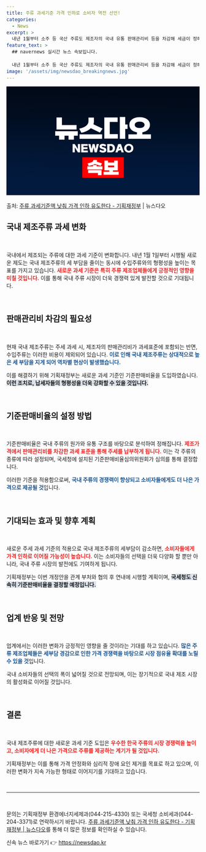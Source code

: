 ```yaml
---
title: 주류 과세기준 가격 인하로 소비자 역전 선언!
categories:
  - News
excerpt: >
  내년 1월부터 소주 등 국산 주류도 제조자의 국내 유통 판매관리비 등을 차감해 세금이 정해진다. 이럴 경우 …
feature_text: >
  ## navernews 실시간 뉴스 속보입니다.

  내년 1월부터 소주 등 국산 주류도 제조자의 국내 유통 판매관리비 등을 차감해 세금이 정해진다. 이럴 경우 …
image: '/assets/img/newsdao_breakingnews.jpg'
---
```


![뉴스다오 속보](/assets/img/newsdao_breakingnews.jpg)

<p>출처: <a href="https://newsdao.kr/2698" rel="dofollow">주류 과세기준액 낮춰 가격 인하 유도한다 - 기획재정부</a> | 뉴스다오</p>

<h2 data-ke-size="size26">국내 제조주류 과세 변화</h2>

<p data-ke-size="size16">&nbsp;</p>

국내에서 제조되는 주류에 대한 과세 기준이 변화합니다. 내년 1월 1일부터 시행될 새로운 제도는 국내 제조주류의 세 부담을 줄이는 동시에 수입주류와의 형평성을 높이는 목표를 가지고 있습니다. <b><span style="color: #ee2323;">새로운 과세 기준은 특히 주류 제조업체들에게 긍정적인 영향을 미칠 것입니다.</span></b> 이를 통해 국내 주류 시장이 더욱 경쟁력 있게 발전할 것으로 기대됩니다.

<p data-ke-size="size16">&nbsp;</p>

<h2 data-ke-size="size26">판매관리비 차감의 필요성</h2>

<p data-ke-size="size16">&nbsp;</p>

현재 국내 제조주류는 주세 과세 시, 제조자의 판매관리비가 과세표준에 포함되는 반면, 수입주류는 이러한 비용이 제외되어 있습니다. <b><span style="color: #1a5490;">이로 인해 국내 제조주류는 상대적으로 높은 세 부담을 지게 되어 역차별 현상이 발생했습니다.</span></b> 

이를 해결하기 위해 기획재정부는 새로운 과세 기준인 기준판매비율을 도입하였습니다. <b><span style="background-color: #21538527;">이런 조치로, 납세자들의 형평성을 더욱 강화할 수 있을 것입니다.</span></b>

<p data-ke-size="size16">&nbsp;</p>

<h2 data-ke-size="size26">기준판매비율의 설정 방법</h2>

<p data-ke-size="size16">&nbsp;</p>

기준판매비율은 국내 주류의 원가와 유통 구조를 바탕으로 분석하여 정해집니다. <b><span style="color: #ee2323;">제조가격에서 판매관리비를 차감한 과세 표준을 통해 주세를 납부하게 됩니다.</span></b> 이는 각 주류의 종류에 따라 설정되며, 국세청에 설치된 기준판매비율심의위원회가 심의를 통해 결정합니다.

이러한 기준을 적용함으로써, <b><span style="color: #1a5490;">국내 주류의 경쟁력이 향상되고 소비자들에게도 더 나은 가격으로 제공될 것</span></b>입니다. 

<p data-ke-size="size16">&nbsp;</p>

<h2 data-ke-size="size26">기대되는 효과 및 향후 계획</h2>

<p data-ke-size="size16">&nbsp;</p>

새로운 주세 과세 기준의 적용으로 국내 제조주류의 세부담이 감소하면, <b><span style="color: #ee2323;">소비자들에게 가격 인하로 이어질 가능성이 높습니다.</span></b> 이는 소비자들의 선택을 더욱 다양화 할 뿐만 아니라, 국내 주류 시장의 발전에도 기여하게 됩니다. 

기획재정부는 이번 개정안을 관계 부처와 협의 후 연내에 시행할 계획이며, <b><span style="background-color: #21538527;">국세청도 신속히 기준판매비율을 결정할 예정입니다.</span></b> 

<p data-ke-size="size16">&nbsp;</p>

<h2 data-ke-size="size26">업계 반응 및 전망</h2>

<p data-ke-size="size16">&nbsp;</p>

업계에서는 이러한 변화가 긍정적인 영향을 줄 것이라는 기대를 하고 있습니다. <b><span style="color: #1a5490;">많은 주류 제조업체들은 세부담 경감으로 인한 가격 경쟁력을 바탕으로 시장 점유율 확대를 노릴 수 있을 것</span></b>입니다. 

국내 소비자들의 선택의 폭이 넓어질 것으로 전망되며, 이는 장기적으로 국내 제조 시장의 활성화로 이어질 것입니다. 

<p data-ke-size="size16">&nbsp;</p>

<h2 data-ke-size="size26">결론</h2>

<p data-ke-size="size16">&nbsp;</p>

국내 제조주류에 대한 새로운 과세 기준 도입은 <b><span style="color: #ee2323;">우수한 한국 주류의 시장 경쟁력을 높이고, 소비자에게 더 나은 가격으로 주류를 제공하는 계기가 될 것입니다.</span></b> 

기획재정부는 이를 통해 가격 안정화와 심리적 장애 요인 제거를 목표로 하고 있으며, 이러한 변화가 지속 가능한 형태로 이어지기를 기대하고 있습니다. 

<p data-ke-size="size16">&nbsp;</p>

<hr>

<p data-ke-size="size16">&nbsp;</p>

문의는 기획재정부 환경에너지세제과(044-215-4330) 또는 국세청 소비세과(044-204-3371)로 연락하시기 바랍니다. <a href="https://newsdao.kr/2698">주류 과세기준액 낮춰 가격 인하 유도한다 - 기획재정부 | 뉴스다오</a>를 통해 더 많은 정보를 확인하실 수 있습니다. 

신속 뉴스 바로가기 👉 <a href="https://newsdao.kr" rel="dofollow">https://newsdao.kr</a>


